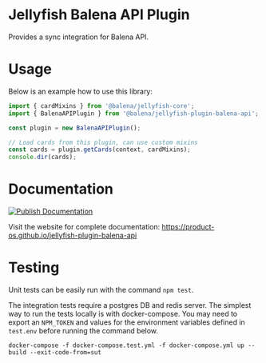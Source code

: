 # Jellyfish Balena API Plugin

Provides a sync integration for Balena API.

# Usage

Below is an example how to use this library:

```js
import { cardMixins } from '@balena/jellyfish-core';
import { BalenaAPIPlugin } from '@balena/jellyfish-plugin-balena-api';

const plugin = new BalenaAPIPlugin();

// Load cards from this plugin, can use custom mixins
const cards = plugin.getCards(context, cardMixins);
console.dir(cards);
```

# Documentation

[![Publish Documentation](https://github.com/product-os/jellyfish-plugin-balena-api/actions/workflows/publish-docs.yml/badge.svg)](https://github.com/product-os/jellyfish-plugin-balena-api/actions/workflows/publish-docs.yml)

Visit the website for complete documentation: https://product-os.github.io/jellyfish-plugin-balena-api

# Testing

Unit tests can be easily run with the command `npm test`.

The integration tests require a postgres DB and redis server. The simplest way to run the tests locally is with docker-compose.
You may need to export an `NPM_TOKEN` and values for the environment variables defined in `test.env` before running the command below.

```
docker-compose -f docker-compose.test.yml -f docker-compose.yml up --build --exit-code-from=sut
```

